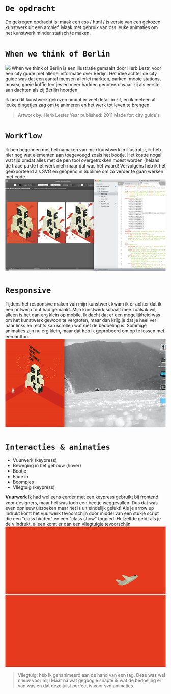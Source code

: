# `De opdracht`
De gekregen opdracht is: maak een css / html / js versie van een gekozen kunstwerk uit een archief. Maak met gebruik van css leuke animaties om het kunstwerk minder statisch te maken. 



# `When we think of Berlin`
<img src="https://cdn.shopify.com/s/files/1/0157/5106/products/Herb-Lester-Berlin-Guide_grande.jpg?v=1588005683">
When we think of Berlin is een illustratie gemaakt door Herb Lestr, voor een city guide met allerlei informatie over Berlijn. Het idee achter de city guide was dat een aantal mensen allerlei markten, parken, mooie stations, musea, goeie koffie tentjes en meer hadden genoteerd waar zij als eerste aan dachten als zij Berlijn hoorden. 

Ik heb dit kunstwerk gekozen omdat er veel detail in zit, en ik meteen al leuke dingetjes zag om te animeren en het werk tot leven te brengen. 

>Artwork by: Herb Lester
>Year published: 2011
>Made for: city guide's


# `Workflow`
 Ik ben begonnen met het namaken van mijn kunstwerk in illustrator, ik heb hier nog wat elementen aan toegevoegd zoals het bootje. Het kostte nogal wat tijd omdat alles met de pen tool overgetrokken moest worden (helaas de trace pakte het werk niet) maar dat was het waard! Vervolgens heb ik het geëxporteerd als SVG en geopend in Sublime om zo verder te gaan werken met code. 
<img src="ReadmeImg/Illustrator.png">


# `Responsive`
Tijdens het responsive maken van mijn kunstwerk kwam ik er achter dat ik een ontwerp fout had gemaakt. Mijn kunstwerk schaalt mee zoals ik wil, alleen is het dan erg klein op mobile. Ik dacht dat er een mogelijkheid was om het kunstwerk gewoon te vergroten, maar dan krijg je dat je heel ver naar links en rechts kan scrollen wat niet de bedoeling is. Sommige animaties zijn nu erg klein, maar dat heb ik geprobeerd om op te lossen met een button. 
<img src="ReadmeImg/Respons.gif">

# `Interacties & animaties`
* Vuurwerk (keypress)
* Beweging in het gebouw (hover)
* Bootje
* Fade in
* Boompjes
* Vliegtuig (keypress)

<B>Vuurwerk</B>
Ik had wel eens eerder met een keypress gebruikt bij frontend voor designers, maar het was toch een beetje weggevallen. Dus dat was even opnieuw uitzoeken maar het is uit eindelijk gelukt! Als je arrow up indrukt komt het vuurwerk tevoorschijn door middel van een stukje script die een "class hidden" en een "class show" toggled. Hetzelfde geldt als je de v indrukt, alleen komt er dan een vliegtuigje tevoorschijn
<img src="ReadmeImg/Loop.gif">
<img src="ReadmeImg/Vuurwerk.gif">

>Vliegtuig: heb ik genanimeerd aan de hand van een <animateMotion> tag. Deze was wel nieuw voor mij! Maar na wat gegoogle snapte ik wat de bedoeling er van was en dat deze juist perfect is voor svg animaties. 

